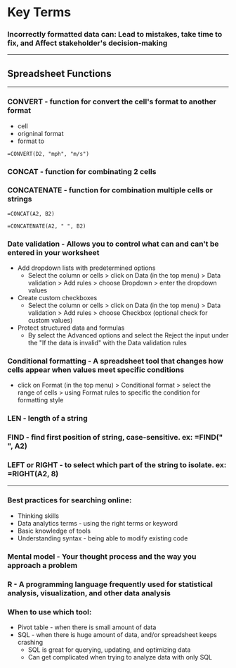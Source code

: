 # Key Terms

### Incorrectly formatted data can: Lead to mistakes, take time to fix, and Affect stakeholder's decision-making

---

## Spreadsheet Functions

---

### CONVERT - function for convert the cell's format to another format

- cell
- origninal format
- format to

```
=CONVERT(D2, "mph", "m/s")
```

### CONCAT - function for combinating 2 cells

### CONCATENATE - function for combination multiple cells or strings

```
=CONCAT(A2, B2)

=CONCATENATE(A2, " ", B2)
```

### Date validation - Allows you to control what can and can't be entered in your worksheet

- Add dropdown lists with predetermined options
  - Select the column or cells > click on Data (in the top menu) > Data validation > Add rules > choose Dropdown > enter the dropdown values
- Create custom checkboxes
  - Select the column or cells > click on Data (in the top menu) > Data validation > Add rules > choose Checkbox (optional check for custom values)
- Protect structured data and formulas
  - By select the Advanced options and select the Reject the input under the "If the data is invalid" with the Data validation rules

### Conditional formatting - A spreadsheet tool that changes how cells appear when values meet specific conditions

- click on Format (in the top menu) > Conditional format > select the range of cells > using Format rules to specific the condition for formatting style

### LEN - length of a string

### FIND - find first position of string, case-sensitive. ex: =FIND(" ", A2)

### LEFT or RIGHT - to select which part of the string to isolate. ex: =RIGHT(A2, 8)

---

### Best practices for searching online:

- Thinking skills
- Data analytics terms - using the right terms or keyword
- Basic knowledge of tools
- Understanding syntax - being able to modify existing code

### Mental model - Your thought process and the way you approach a problem

### R - A programming language frequently used for statistical analysis, visualization, and other data analysis

### When to use which tool:

- Pivot table - when there is small amount of data
- SQL - when there is huge amount of data, and/or spreadsheet keeps crashing
  - SQL is great for querying, updating, and optimizing data
  - Can get complicated when trying to analyze data with only SQL
